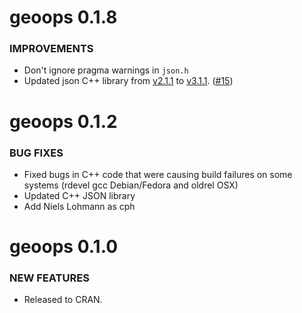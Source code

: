 geoops 0.1.8
============

### IMPROVEMENTS

* Don't ignore pragma warnings in `json.h`
* Updated json C++ library from [v2.1.1](https://github.com/nlohmann/json/releases/tag/v2.1.1) to [v3.1.1](https://github.com/nlohmann/json/releases/tag/v3.1.1). ([#15](https://github.com/ropensci/geoops/issues/15))


geoops 0.1.2
============

### BUG FIXES

* Fixed bugs in C++ code that were causing build failures on some
systems (rdevel gcc Debian/Fedora and oldrel OSX)
* Updated C++ JSON library
* Add Niels Lohmann as cph


geoops 0.1.0
============

### NEW FEATURES

* Released to CRAN.
